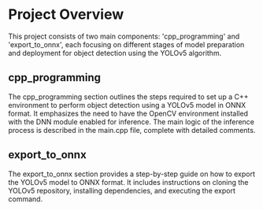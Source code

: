 # Project Overview

This project consists of two main components: 'cpp_programming' and 'export_to_onnx', each focusing on different stages of model preparation and deployment for object detection using the YOLOv5 algorithm.

## cpp_programming
The cpp_programming section outlines the steps required to set up a C++ environment to perform object detection using a YOLOv5 model in ONNX format. It emphasizes the need to have the OpenCV environment installed with the DNN module enabled for inference. The main logic of the inference process is described in the main.cpp file, complete with detailed comments.

## export_to_onnx
The export_to_onnx section provides a step-by-step guide on how to export the YOLOv5 model to ONNX format. It includes instructions on cloning the YOLOv5 repository, installing dependencies, and executing the export command. 